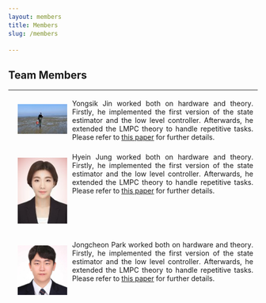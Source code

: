 ```yaml
---
layout: members
title: Members
slug: /members

---
```


## Team Members
___

<table style="border: 1px solid transparent;">
<tbody>
<tr>
<td style="text-align:justify;width: 500px; border: 1px solid transparent">
	<img align="left" src="/assets/img/members/yongsik.jfif" style="border: 10px solid transparent;" width="100"> 
	Yongsik Jin worked both on hardware and theory. Firstly, he implemented the first version of the state estimator and the low level controller. Afterwards, he extended the LMPC theory to handle repetitive tasks. Please refer to 
	<a href="https://scholar.google.com/citations?user=PeXR8ZYAAAAJ&hl=en/">this paper</a> for further details.
	</tr>
</tbody>
</table>

<table style="border: 1px solid transparent;">
<tbody>
<tr>
<td style="text-align:justify;width: 500px; border: 1px solid transparent">
	<img align="left" src="/assets/img/members/Hyein.jfif" style="border: 10px solid transparent;" width="100"> 
	Hyein Jung worked both on hardware and theory. Firstly, he implemented the first version of the state estimator and the low level controller. Afterwards, he extended the LMPC theory to handle repetitive tasks. Please refer to 
	<a href="https://scholar.google.com/citations?user=PeXR8ZYAAAAJ&hl=en/">this paper</a> for further details.
	</tr>
</tbody>
</table>

<table style="border: 1px solid transparent;">
<tbody>
<tr>
<td style="text-align:justify;width: 500px; border: 1px solid transparent">
	<img align="left" src="/assets/img/members/jongcheon.jfif" style="border: 10px solid transparent;" width="100"> 
	Jongcheon Park worked both on hardware and theory. Firstly, he implemented the first version of the state estimator and the low level controller. Afterwards, he extended the LMPC theory to handle repetitive tasks. Please refer to 
	<a href="https://scholar.google.com/citations?user=PeXR8ZYAAAAJ&hl=en/">this paper</a> for further details.
	</tr>
</tbody>
</table>

<!-- 6. 코무리
7. 싱
8. 구오 
 -->
